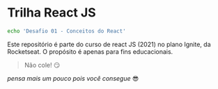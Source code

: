 # Trilha React JS

```bash
echo 'Desafio 01 - Conceitos do React'
```

Este repositório é parte do curso de react JS (2021) no plano Ignite, da Rocketseat. O propósito é apenas para fins educacionais.

> Não cole! :smirk:

_pensa mais um pouco pois você consegue_ :sunglasses:
